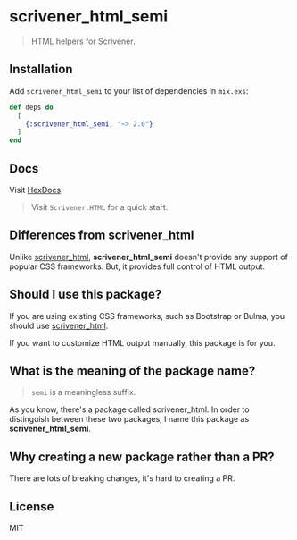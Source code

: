 # scrivener_html_semi

> HTML helpers for Scrivener.

## Installation

Add `scrivener_html_semi` to your list of dependencies in `mix.exs`:

```elixir
def deps do
  [
    {:scrivener_html_semi, "~> 2.0"}
  ]
end
```

## Docs

Visit [HexDocs](https://hexdocs.pm/scrivener_html_semi).

> Visit `Scrivener.HTML` for a quick start.

## Differences from scrivener_html

Unlike [scrivener_html](https://github.com/mgwidmann/scrivener_html), **scrivener_html_semi** doesn't provide any support of popular CSS frameworks. But, it provides full control of HTML output.

## Should I use this package?

If you are using existing CSS frameworks, such as Bootstrap or Bulma, you should use [scrivener_html](https://github.com/mgwidmann/scrivener_html).

If you want to customize HTML output manually, this package is for you.

## What is the meaning of the package name?

> `semi` is a meaningless suffix.

As you know, there's a package called scrivener_html. In order to distinguish between these two packages, I name this package as **scrivener_html_semi**.

## Why creating a new package rather than a PR?

There are lots of breaking changes, it's hard to creating a PR.

## License

MIT
